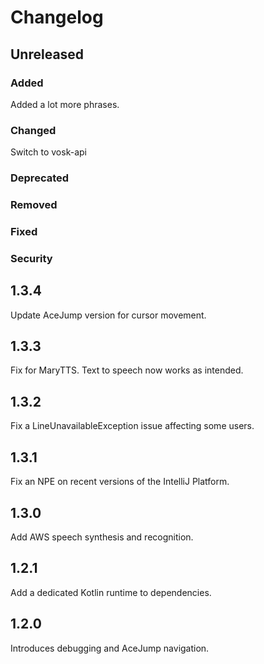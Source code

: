# Changelog

## Unreleased

### Added
Added a lot more phrases.

### Changed
Switch to vosk-api

### Deprecated

### Removed

### Fixed

### Security

## 1.3.4
Update AceJump version for cursor movement.

## 1.3.3
Fix for MaryTTS. Text to speech now works as intended.

## 1.3.2
Fix a LineUnavailableException issue affecting some users.

## 1.3.1
Fix an NPE on recent versions of the IntelliJ Platform.

## 1.3.0
Add AWS speech synthesis and recognition.

## 1.2.1
Add a dedicated Kotlin runtime to dependencies.

## 1.2.0
Introduces debugging and AceJump navigation.
